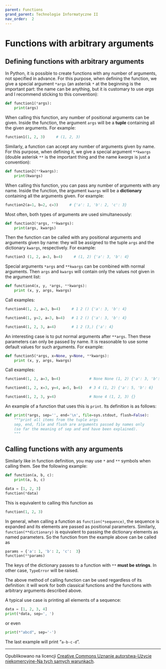 ```yaml
---
parent: Functions
grand_parent: Technologie Informatyczne II
nav_order:  2
---
```


# Functions with arbitrary arguments

## Defining functions with arbitrary arguments

In Python, it is possible to create functions with any number of arguments, not specified in advance. For this purpose, when defining the function, we give a special argument `*args` (an asterisk `*` at the beginning is the important part: the name can be anything, but it is customary to use _args_ and I recommend sticking to this convention):

```python
def function1(*args): 
    print(args)
```
When calling this function, any number of positional arguments can be given. Inside the function, the argument `args` will be a **tuple** containing all the given arguments. For example:

```python
function1(1, 2, 3)     # (1, 2, 3)
```
Similarly, a function can accept any number of arguments given by name. For this purpose, when defining it, we give a special argument `**kwargs` (double asterisk `**` is the important thing and the name _kwargs_ is just a convention):

```python
def function2(**kwargs):
    print(kwargs)
```
When calling this function, you can pass any number of arguments with any name. Inside the function, the argument `kwargs` will be a **dictionary** containing all the arguments given. For example:

```python
function2(a=1, b=2, c=3)     # {'a': 1, 'b': 2, 'c': 3}
```
Most often, both types of arguments are used simultaneously:

```python
def function3(*args, **kwargs): 
    print(args, kwargs)
```
Then the function can be called with any positional arguments and arguments given by name: they will be assigned to the tuple `args` and the dictionary `kwargs`, respectively. For example:

```python
function3 (1, 2, a=3, b=4)     # (1, 2) {'a': 3, 'b': 4}
```
Special arguments `*args` and `**kwargs` can be combined with normal arguments. Then `args` and  `kwargs` will contain only the values ​​not given in the argument list:

```python
def function4(x, y, *args, **kwargs):
    print (x, y, args, kwargs)
```
Call examples:

```python
function4(1, 2, a=3, b=4)     # 1 2 () {'a': 3, 'b': 4}

function4(1, y=2, a=3, b=4)   # 1 2 () {'a': 3, 'b': 4}

function4(1, 2, 3, a=4)       # 1 2 (3,) {'a': 4}
```
An interesting case is to put normal arguments  after `**args`. Then these parameters can only be passed by name. It is reasonable to use some default values for such arguments. For example:

```python
def function5(*args, x=None, y=None, **kwargs):
    print (x, y, args, kwargs)
```
Call examples:

```python
function4(1, 2, a=3, b=4)             # None None (1, 2) {'a': 3, 'b': 4}

function4(1, 2, x=3, y=4, a=5, b=6)   # 3 4 (1, 2) {'a': 5, 'b': 6}

function4(1, 2, 3, y=4)               # None 4 (1, 2, 3) {}
```
An example of a function that uses this is  `print`. Its definition is as follows:

```python
def print(*args, sep='', end='\n', file=sys.stdout, flush=False):
    """print all items from the tuple args
    sep, end, file and flush are arguments passed by names only
    (so far the meaning of sep and end have been explained).
    """
```

## Calling functions with any arguments

Similarly like in function definition, you may use `*` and `**` symbols when calling them. See the following example:
```python
def function(a, b, c):
    print(a, b, c)

data = [1, 2, 3]
function(*data)
```
This is equivalent to calling this function as
```python
function(1, 2, 3)
```

In general, when calling a function as `function(*sequence)`, the sequence is expanded and its elements are passed as positional parameters. Similarly, `function(**dictionary)` is equivalent to passing the dictionary elements as named parameters. So the function from the example above can be called as
```python
params = {'a': 1, 'b': 2, 'c':  3}
function(**params)
```
The keys of the dictionary passes to a function with `**` **must be strings**. In other case, `TypeError` will be raised.

The above method of calling function can be used regardless of its definition: it will work for both classical functions and the functions with arbitrary arguments described above.

A typical use case is printing all elements of a sequence:
```python
data = [1, 2, 3, 4]
print(*data, sep=', ')
```
or even
```python
print(*"abcd", sep='-')
```
The last example will print “`a-b-c-d`”.

<hr/>

Opublikowano na licencji [Creative Commons Uznanie autorstwa-Użycie niekomercyjne-Na tych samych warunkach](https://creativecommons.org/licenses/by-nc-sa/4.0/deed.pl).
